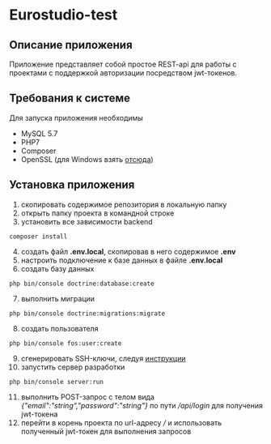 # Eurostudio-test
## Описание приложения
Приложение представляет собой простое REST-api для работы с проектами с поддержкой авторизации посредством jwt-токенов.

## Требования к системе
Для запуска приложения необходимы
* MySQL 5.7
* PHP7
* Composer
* OpenSSL (для Windows взять [отсюда](https://slproweb.com/products/Win32OpenSSL.html))

## Установка приложения
1. скопировать содержимое репозитория в локальную папку
2. открыть папку проекта в командной строке
3. установить все зависимости backend
```
composer install
```
4. создать файл **.env.local**, скопировав в него содержимое **.env**
5. настроить подключение к базе данных в файле **.env.local**
6. создать базу данных
```
php bin/console doctrine:database:create
```
7. выполнить миграции
```
php bin/console doctrine:migrations:migrate
```
8. создать пользователя
```
php bin/console fos:user:create
```
9. сгенерировать SSH-ключи, следуя [инструкции](https://github.com/lexik/LexikJWTAuthenticationBundle/blob/master/Resources/doc/index.md#installation)
10. запустить сервер разработки
```
php bin/console server:run
```
11. выполнить POST-запрос с телом вида *{"email":"string","password":"string"}* по пути */api/login* для получения jwt-токена
12. перейти в корень проекта по url-адресу */* и использовать полученный jwt-токен для выполнения запросов
